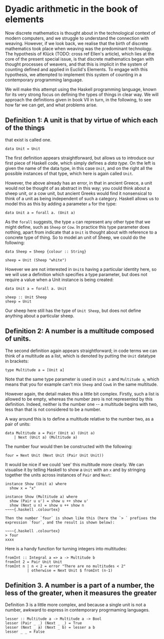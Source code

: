 
# Dyadic arithmetic in the book of elements

Now discrete mathematics is thought about in the technological context
of modern computers, and we struggle to understand the connection with
weaving. However, if we look back, we realise that the birth of
discrete mathematics took place when weaving was the predominant
technology. The hypothesis of Klück (TODO: cross ref Ellen's article),
which lies at the core of the present special issue, is that discrete
mathematics began with thought processes of weavers, and that this is
implicit in the system of counting defined and applied in Euclid's
Elements.  To engage with this hypothesis, we attempted to implement
this system of counting in a contemporary programming language.

We will make this attempt using the Haskell programming language,
known for its very strong focus on defining the types of things in
clear way. We will approach the definitions given in book VII in turn,
in the following, to see how far we can get, and what problems arise.

## Definition 1: A unit is that by virtue of which each of the things
that exist is called one.

~~~~{.haskell .colourtex}
data Unit = Unit
~~~~

The first definition appears straightforward, but allows us to
introduce our first piece of Haskell code, which simply defines a
*data type*. On the left is given the name of the data type, in this
case `Unit`, and on the right all the possible instances of that type,
which here is again called `Unit`.

However, the above already has an error, in that in ancient Greece, a
unit would not be thought of as abstract in this way; you could think
about a sheep unit, or a cow unit, but ancient Greeks would find it
nonsensical to think of a unit as being independent of such a
category. Haskell allows us to model this as this by adding a
parameter `a` for the type:

~~~~{.haskell .colourtex}
data Unit a = forall a. (Unit a)
~~~~

As the `forall` suggests, the type `a` can represent any other type
that we might define, such as `Sheep` or `Cow`. In practice this type
parameter does nothing, apart from indicate that a `Unit` is thought
about with reference to a concrete type of thing. So to model an unit
of Sheep, we could do the following:

~~~~{.haskell .colourtex}
data Sheep = Sheep {colour :: String}

sheep = Unit (Sheep "white")
~~~~

However we are not interested in `Unit`s having a particular identity
here, so we will use a definition which specifies a type parameter,
but does not require a value when a Unit instance is being created:

~~~~{.haskell .colourtex}
data Unit a = forall a. Unit

sheep :: Unit Sheep
sheep = Unit
~~~~

Our sheep here still has the type of `Unit Sheep`, but does not define
anything about a particular sheep.

## Definition 2: A number is a multitude composed of units.

The second definition again appears straightforward; in code terms we
can think of a multitude as a list, which is denoted by putting the
`Unit` datatype in brackets:

~~~~{.haskell .colourtex}
type Multitude a = [Unit a]
~~~~

Note that the same type parameter is used in `Unit a` and `Multitude a`, which means that you for example can't mix `Sheep` and `Cow`s in the same multitude.

However again, the detail makes this a little bit complex. Firstly,
such a list is allowed to be empty, whereas the number zero is not
represented by this definition. Indeed, neither is the number one -- a
multitude begins with two, less than that is not considered to be a
number.

A way around this is to define a multitude relative to the number two,
as a pair of units:

~~~~{.haskell .colourtex}
data Multitude a = Pair (Unit a) (Unit a)
	| Next (Unit a) (Multitude a)
~~~~

The number four would then be constructed with the following:

~~~~{.haskell .colourtex}
four = Next Unit (Next Unit (Pair Unit Unit))
~~~~

It would be nice if we could 'see' this multitude more clearly.  We
can visualise it by telling Haskell to show a `Unit` with an `x` and
by stringing together the units across instances of `Pair` and
`Next`:

~~~~{.haskell .colourtex}
instance Show (Unit a) where
  show x = "x"

instance Show (Multitude a) where
  show (Pair u u') = show u ++ show u'
  show (Next u n) = show u ++ show n
~~~~{.haskell .colourtex}

Then the number `four` is shown like this (here the `> ` prefixes the
expression `four`, and the result is shown below):

~~~~{.haskell .colourtex}
> four
xxxx
~~~~

Here is a handy function for turning integers into multitudes: 

~~~~{.haskell .colourtex}
fromInt :: Integral a => a -> Multitude b
fromInt 2 = Pair Unit Unit
fromInt n | n < 2 = error "There are no multitudes < 2"
          | otherwise = Next Unit $ fromInt (n-1)
~~~~

## Definition 3. A number is a part of a number, the less of the greater, when it measures the greater

Definition 3 is a little more complex, and because a single unit is
not a number, awkward to express in contemporary progrmaming
languages.

~~~~{.haskell .colourtex}
lesser :: Multitude a -> Multitude a -> Bool
lesser (Pair _ _) (Next _ _) = True
lesser (Next _ a) (Next _ b) = lesser a b
lesser _ _ = False
~~~~


